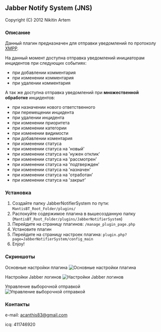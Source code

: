 ## Jabber Notify System (JNS)
Copyright (C) 2012 Nikitin Artem

### Описание
Данный плагин предназначен для отправки уведомлений по протоколу [XMPP](http://ru.wikipedia.org/wiki/XMPP).

На данный момент доступна отправка уведомлений инициаторам инцидентов при следующих событиях:

* при добавлении комментария
* при изменении комментария
* при удалении комментария

А так же доступна отправка уведомлений при **множественной обработке** инцидентов:

* при назначении нового ответственного
* при перемещении инцидента  
* при удалении инцидента
* при изменении приоритета
* при изменении категории
* при изменении видимости
* при добавлении коментария
* при изменении статуса
* при изменении статуса на 'новый'
* при изменении статуса на 'нужен отклик'
* при изменении статуса на 'рассмотрен'
* при изменении статуса на 'подтвержден'
* при изменении статуса на 'назначен'
* при изменении статуса на 'отработан'
* при изменении статуса на 'закрыт'

### Установка
  1. Создайте папку JabberNotifierSystem по пути: `MantisBT_Root_Folder/plugins/`
  1. Распокуйте содержимое плагина в вышесозданную папку (`MantisBT_Root_Folder/plugins/JabberNotifierSystem`)
  3. Перейдите на страницу плагинов: `/manage_plugin_page.php`
  4. Установите плагин
  5. Перейдите на страницу настроек плагина: `plugin.php?page=JabberNotifierSystem/config_main`
  6. Enjoy!

### Скриншоты
Основные настройки плагина
![Основные настройки плагина](https://github.com/mantisbt-plugins/jabber-notify/blob/master/screenshot-1.png?raw=true)

Настройки Jabber логинов
![Настройки Jabber логинов](https://github.com/mantisbt-plugins/jabber-notify/blob/master/screenshot-2.png?raw=true)

Управление выборочной отправкой
![Управление выборочной отправкой](https://github.com/mantisbt-plugins/jabber-notify/blob/master/screenshot-3.png?raw=true)

### Контакты
e-mail: acanthis83@gmail.com

icq: 411746920